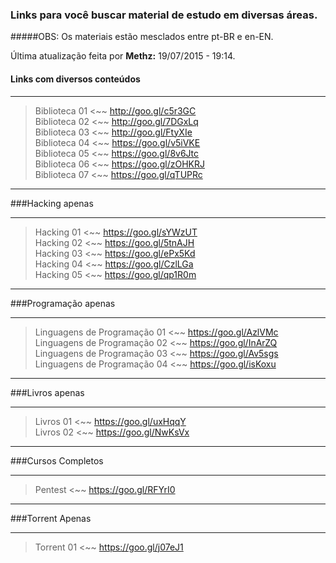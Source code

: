 ### Links para você buscar material de estudo em diversas áreas.
#####OBS: Os materiais estão mesclados entre pt-BR e en-EN.    

Última atualização feita por **Methz:** 19/07/2015 - 19:14.    

#### Links com diversos conteúdos 
- - -

>Biblioteca 01  <~~ http://goo.gl/c5r3GC  
Biblioteca 02  <~~ http://goo.gl/7DGxLq  
Biblioteca 03  <~~ http://goo.gl/FtyXIe  
Biblioteca 04 <~~ https://goo.gl/v5iVKE  
Biblioteca 05 <~~ https://goo.gl/8v6Jtc  
Biblioteca 06 <~~ https://goo.gl/zOHKRJ  
Biblioteca 07 <~~ https://goo.gl/qTUPRc  


- - -
###Hacking apenas 
- - -
 
>Hacking 01 <~~ https://goo.gl/sYWzUT  
Hacking 02 <~~ https://goo.gl/5tnAJH  
Hacking 03 <~~ https://goo.gl/ePx5Kd  
Hacking 04 <~~ https://goo.gl/CzlLGa  
Hacking 05 <~~ https://goo.gl/qp1R0m

- - -
###Programação apenas
- - -

>Linguagens de Programação 01 <~~ https://goo.gl/AzlVMc  
Linguagens de Programação 02 <~~ https://goo.gl/InArZQ  
Linguagens de Programação 03 <~~ https://goo.gl/Av5sgs  
Linguagens de Programação 04 <~~ https://goo.gl/isKoxu  


- - -
###Livros apenas
- - -

>Livros 01 <~~ https://goo.gl/uxHqqY      
Livros 02 <~~ https://goo.gl/NwKsVx  


- - -
###Cursos Completos
- - - 

>Pentest <~~ https://goo.gl/RFYrI0

- - -
###Torrent Apenas
- - -

>Torrent 01 <~~ https://goo.gl/j07eJ1
